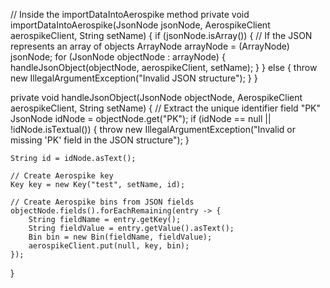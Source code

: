 // Inside the importDataIntoAerospike method
private void importDataIntoAerospike(JsonNode jsonNode, AerospikeClient aerospikeClient, String setName) {
    if (jsonNode.isArray()) {
        // If the JSON represents an array of objects
        ArrayNode arrayNode = (ArrayNode) jsonNode;
        for (JsonNode objectNode : arrayNode) {
            handleJsonObject(objectNode, aerospikeClient, setName);
        }
    } else {
        throw new IllegalArgumentException("Invalid JSON structure");
    }
}

private void handleJsonObject(JsonNode objectNode, AerospikeClient aerospikeClient, String setName) {
    // Extract the unique identifier field "PK"
    JsonNode idNode = objectNode.get("PK");
    if (idNode == null || !idNode.isTextual()) {
        throw new IllegalArgumentException("Invalid or missing 'PK' field in the JSON structure");
    }

    String id = idNode.asText();

    // Create Aerospike key
    Key key = new Key("test", setName, id);

    // Create Aerospike bins from JSON fields
    objectNode.fields().forEachRemaining(entry -> {
        String fieldName = entry.getKey();
        String fieldValue = entry.getValue().asText();
        Bin bin = new Bin(fieldName, fieldValue);
        aerospikeClient.put(null, key, bin);
    });
}
